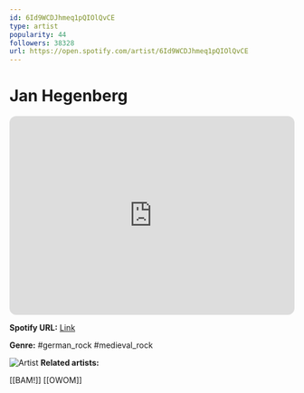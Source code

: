 ```yaml
---
id: 6Id9WCDJhmeq1pQIOlQvCE
type: artist
popularity: 44
followers: 38328
url: https://open.spotify.com/artist/6Id9WCDJhmeq1pQIOlQvCE
---
```

# Jan Hegenberg

<iframe style="border-radius:12px" src="https://open.spotify.com/embed/artist/6Id9WCDJhmeq1pQIOlQvCE" width="100%" height="352" frameBorder="0" allowfullscreen="" allow="autoplay; clipboard-write; encrypted-media; fullscreen; picture-in-picture" loading="lazy"></iframe>

**Spotify URL:** [Link](https://open.spotify.com/artist/6Id9WCDJhmeq1pQIOlQvCE)

**Genre:**  #german_rock #medieval_rock

![Artist](https://i.scdn.co/image/ab6761610000e5eb311149f27c796d4b796bfc6c)
**Related artists:**

[[BAM!]]
[[OWOM]]
